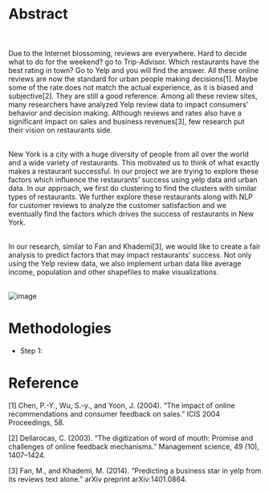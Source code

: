 # Abstract 

<br />
<br />
Due to the Internet blossoming, reviews are everywhere. Hard to decide what to do for the weekend? go to Trip-Advisor. Which restaurants have the best rating in town? Go to Yelp and you will find the answer. All these online reviews are now the standard for urban people making decisions[1]. Maybe some of the rate does not match the actual experience, as it is biased and subjective[2]. They are still a good reference. Among all these review sites, many researchers have analyzed Yelp review data to impact consumers’ behavior and decision making. Although reviews and rates also have a significant impact on sales and business revenues[3], few research put their vision on restaurants side.  
<br />
<br /> 

New York is a city with a huge diversity of people from all over the world and a wide variety of restaurants. This motivated us to think of what exactly makes a restaurant successful. In our project we are trying to explore these factors which influence the restaurants’ success using yelp data and urban data. In our approach, we first do clustering to find the clusters with similar types of restaurants. We further explore these restaurants along with NLP for customer reviews to analyze the customer satisfaction and we eventually find the factors which drives the success of restaurants in New York.
<br />
<br /> 

In our research, similar to Fan and Khademi[3], we would like to create a fair analysis to predict factors that may impact restaurants’ success. Not only using the Yelp review data, we also implement urban data like average income, population and other shapefiles to make visualizations.
<br />
<br /> 
     

![image](https://github.com/JasonZhangzy1757/Applied-Data-Science-Capstone/blob/master/Early%20Framework%20Images/FrameWork.png)

# Methodologies

- Step 1:




# Reference

[1] Chen, P.-Y., Wu, S.-y., and Yoon, J. (2004). “The impact of online recommendations and consumer feedback on sales.” ICIS 2004 Proceedings, 58.

[2] Dellarocas, C. (2003). “The digitization of word of mouth: Promise and challenges of online feedback mechanisms.” Management science, 49 (10), 1407–1424.

[3] Fan, M., and Khademi, M. (2014). “Predicting a business star in yelp from its reviews text alone.” arXiv preprint arXiv:1401.0864.
